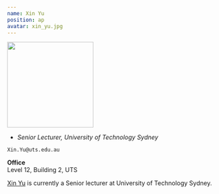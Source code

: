 ```yaml
---
name: Xin Yu
position: ap
avatar: xin_yu.jpg
---
```


<img width="200" src="{{site.baseurl}}/images/people/{{page.avatar}}" data-action="zoom">

- _Senior Lecturer, University of Technology Sydney_<br>
<!--- _Science coach. Collaborator. Transdisciplinary optimist._-->

<i class="fa fa-envelope-o"></i> `Xin.Yu@uts.edu.au`

**Office**<br>
Level 12, Building 2, UTS <br>

[Xin Yu](https://sites.google.com/view/xinyus-homepage/Home) is currently a Senior lecturer at University of Technology Sydney.

